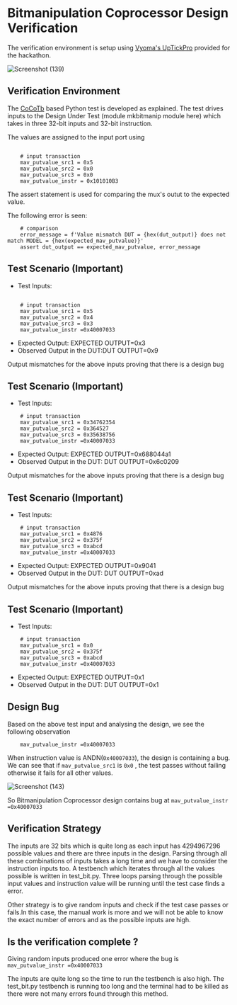 # Bitmanipulation Coprocessor Design Verification

The verification environment is setup using [Vyoma's UpTickPro](https://vyomasystems.com) provided for the hackathon.

![Screenshot (139)](https://user-images.githubusercontent.com/105343698/182121300-ce03366f-226a-4ccf-bbd1-1714e3c7e9ff.png)


## Verification Environment

The [CoCoTb](https://www.cocotb.org/) based Python test is developed as explained. The test drives inputs to the Design Under Test (module mkbitmanip module here) which takes in three 32-bit inputs and 32-bit instruction.

The values are assigned to the input port using 
```

    # input transaction
    mav_putvalue_src1 = 0x5
    mav_putvalue_src2 = 0x0
    mav_putvalue_src3 = 0x0
    mav_putvalue_instr = 0x101010B3
```

The assert statement is used for comparing the mux's outut to the expected value.

The following error is seen:
```
    # comparison
    error_message = f'Value mismatch DUT = {hex(dut_output)} does not match MODEL = {hex(expected_mav_putvalue)}'
    assert dut_output == expected_mav_putvalue, error_message
```
## Test Scenario **(Important)**
- Test Inputs: 
```
    
    # input transaction
    mav_putvalue_src1 = 0x5
    mav_putvalue_src2 = 0x4
    mav_putvalue_src3 = 0x3
    mav_putvalue_instr =0x40007033
```
- Expected Output: EXPECTED OUTPUT=0x3
- Observed Output in the DUT:DUT OUTPUT=0x9

Output mismatches for the above inputs proving that there is a design bug

## Test Scenario **(Important)**
- Test Inputs: 
```
    # input transaction
    mav_putvalue_src1 = 0x34762354
    mav_putvalue_src2 = 0x364527
    mav_putvalue_src3 = 0x35638756
    mav_putvalue_instr =0x40007033
```
- Expected Output: EXPECTED OUTPUT=0x688044a1
- Observed Output in the DUT: DUT OUTPUT=0x6c0209

Output mismatches for the above inputs proving that there is a design bug

## Test Scenario **(Important)**
- Test Inputs: 
```
    # input transaction
    mav_putvalue_src1 = 0x4876
    mav_putvalue_src2 = 0x375f
    mav_putvalue_src3 = 0xabcd
    mav_putvalue_instr =0x40007033
```
- Expected Output: EXPECTED OUTPUT=0x9041
- Observed Output in the DUT: DUT OUTPUT=0xad

Output mismatches for the above inputs proving that there is a design bug

## Test Scenario **(Important)**
- Test Inputs: 
```
    # input transaction
    mav_putvalue_src1 = 0x0
    mav_putvalue_src2 = 0x375f
    mav_putvalue_src3 = 0xabcd
    mav_putvalue_instr =0x40007033
```
- Expected Output: EXPECTED OUTPUT=0x1
- Observed Output in the DUT: DUT OUTPUT=0x1

## Design Bug
Based on the above test input and analysing the design, we see the following observation 

```
    mav_putvalue_instr =0x40007033
```

When instruction value is ANDN(```0x40007033```), the design is containing a bug.
We can see that if ```mav_putvalue_src1``` is ```0x0``` , the test passes without failing otherwise it fails for all other values.



![Screenshot (143)](https://user-images.githubusercontent.com/105343698/182174340-51025531-6c77-4864-a343-da6175986e4b.png)


So Bitmanipulation Coprocessor design contains bug at  ```mav_putvalue_instr =0x40007033```


## Verification Strategy

The inputs are 32 bits which is quite long as each input has 4294967296 possible values and there are three inputs in the design. Parsing through all these combinations of inputs takes a long time and we have to consider the instruction inputs too.
A testbench which iterates through all the values possible is written in test_bit.py. Three loops parsing through the possible input values and instruction value will be running until the test case finds a error.

Other strategy is to give random inputs and check if the test case passes or fails.In this case, the manual work is more and we will not be able to know the exact number of errors and as the possible inputs are high.


## Is the verification complete ?

Giving random inputs produced one error where the bug is ```mav_putvalue_instr =0x40007033```

The inputs are quite long so the time to run the testbench is also high. The test_bit.py testbench is running too long and the terminal had to be killed as there were not many errors found through this method.

